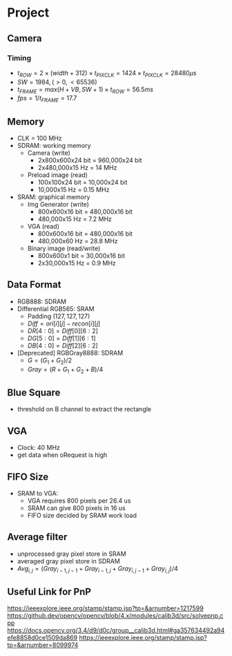 # Project

## Camera

### Timing

* $t_{ROW} = 2 \times (width + 312) \times t_{PIXCLK} = 1424 \times t_{PIXCLK} = 28480 \mu s$
* $SW = 1984, (>0, <65536)$
* $t_{FRAME} = max(H + VB, SW + 1) \times t_{ROW} = 56.5 ms$
* $fps = 1 / t_{FRAME} = 17.7$

## Memory

* CLK = 100 MHz
* SDRAM: working memory
  * Camera (write)
    * 2x800x600x24 bit = 960,000x24 bit
    * 2x480,000x15 Hz = 14 MHz
  * Preload image (read)
    * 100x100x24 bit = 10,000x24 bit
    * 10,000x15 Hz = 0.15 MHz
* SRAM: graphical memory
  * Img Generator (write)
    * 800x600x16 bit = 480,000x16 bit
    * 480,000x15 Hz = 7.2 MHz
  * VGA (read)
    * 800x600x16 bit = 480,000x16 bit
    * 480,000x60 Hz = 28.8 MHz
  * Binary image (read/write)
    * 800x600x1 bit = 30,000x16 bit
    * 2x30,000x15 Hz = 0.9 MHz

## Data Format

* RGB888: SDRAM
* Differential RGB565: SRAM
  * Padding $(127, 127, 127)$
  * $Diff = ori[i][j] - recon[i][j]$
  * $DR[4:0] = Diff[0][6:2]$
  * $DG[5:0] = Diff[1][6:1]$
  * $DB[4:0] = Diff[2][6:2]$
* [Deprecated] RGBGray8888: SDRAM
  * $G = (G_1+G_2) / 2$
  * $Gray = (R+G_1+G_2+B) / 4$

## Blue Square

* threshold on B channel to extract the rectangle

## VGA

* Clock: 40 MHz
* get data when oRequest is high

## FIFO Size

* SRAM to VGA:
  * VGA requires 800 pixels per 26.4 us
  * SRAM can give 800 pixels in 16 us
  * FIFO size decided by SRAM work load
  <!-- * FIFO Size >= 134 pixels -> choose 256 pixels (256 * 3 * 8 = 6144 bits)  -->

## Average filter

* unprocessed gray pixel store in SRAM
* averaged gray pixel store in SDRAM
* $Avg_{i,j} = (Gray_{i-1,j-1} + Gray_{i-1,j} + Gray_{i,j-1} + Gray_{i,j}) / 4$  

## Useful Link for PnP

https://ieeexplore.ieee.org/stamp/stamp.jsp?tp=&arnumber=1217599
https://github.dev/opencv/opencv/blob/4.x/modules/calib3d/src/solvepnp.cpp
https://docs.opencv.org/3.4/d9/d0c/group__calib3d.html#ga357634492a94efe8858d0ce1509da869
https://ieeexplore.ieee.org/stamp/stamp.jsp?tp=&arnumber=8099974

